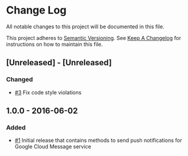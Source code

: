 # Change Log

All notable changes to this project will be documented in this file.

This project adheres to [Semantic Versioning](http://semver.org). See [Keep A Changelog](http://keepachangelog.com) for instructions on how to maintain this file.

## [Unreleased] - [Unreleased]

### Changed
- [#3][] Fix code style violations

## 1.0.0 - 2016-06-02

### Added
- [#1][] Initial release that contains methods to send push notifications for Google Cloud Message service

[#3]: https://github.com/bigbank-as/GCM/pull/3
[#1]: https://github.com/bigbank-as/GCM/pull/1